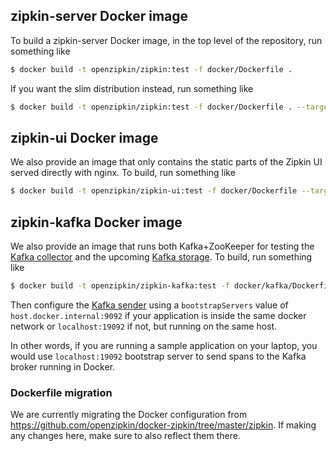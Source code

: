 ## zipkin-server Docker image

To build a zipkin-server Docker image, in the top level of the repository, run something
like

```bash
$ docker build -t openzipkin/zipkin:test -f docker/Dockerfile .
```

If you want the slim distribution instead, run something like

```bash
$ docker build -t openzipkin/zipkin:test -f docker/Dockerfile . --target zipkin-slim
```

## zipkin-ui Docker image

We also provide an image that only contains the static parts of the Zipkin UI served directly with
nginx. To build, run something like

```bash
$ docker build -t openzipkin/zipkin-ui:test -f docker/Dockerfile --target zipkin-ui .
```

## zipkin-kafka Docker image

We also provide an image that runs both Kafka+ZooKeeper for testing the [Kafka collector](https://github.com/openzipkin/zipkin/tree/master/zipkin-collector/kafka)
and the upcoming [Kafka storage](https://github.com/openzipkin-contrib/zipkin-storage-kafka).
To build, run something like

```bash
$ docker build -t openzipkin/zipkin-kafka:test -f docker/kafka/Dockerfile .
```

Then configure the [Kafka sender](https://github.com/openzipkin/zipkin-reporter-java/blob/master/kafka/src/main/java/zipkin2/reporter/kafka/KafkaSender.java) using a `bootstrapServers` value of `host.docker.internal:9092` if your application is inside the same docker network or `localhost:19092` if not, but running on the same host.

In other words, if you are running a sample application on your laptop, you would use `localhost:19092` bootstrap server to send spans to the Kafka broker running in Docker.

### Dockerfile migration

We are currently migrating the Docker configuration from https://github.com/openzipkin/docker-zipkin/tree/master/zipkin.
If making any changes here, make sure to also reflect them there.
